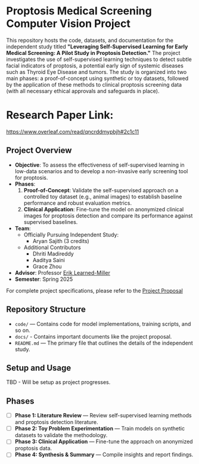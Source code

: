 # Proptosis Medical Screening Computer Vision Project

This repository hosts the code, datasets, and documentation for the independent study titled **"Leveraging Self-Supervised Learning for Early Medical Screening: A Pilot Study in Proptosis Detection."** The project investigates the use of self-supervised learning techniques to detect subtle facial indicators of proptosis, a potential early sign of systemic diseases such as Thyroid Eye Disease and tumors. The study is organized into two main phases: a proof-of-concept using synthetic or toy datasets, followed by the application of these methods to clinical proptosis screening data (with all necessary ethical approvals and safeguards in place).

# Research Paper Link:
https://www.overleaf.com/read/qncrddmypbjh#2c1c11

## Project Overview

- **Objective**: To assess the effectiveness of self-supervised learning in low-data scenarios and to develop a non-invasive early screening tool for proptosis.
- **Phases**:
  1. **Proof-of-Concept**: Validate the self-supervised approach on a controlled toy dataset (e.g., animal images) to establish baseline performance and robust evaluation metrics.
  2. **Clinical Application**: Fine-tune the model on anonymized clinical images for proptosis detection and compare its performance against supervised baselines.
- **Team**:
  - Officially Pursuing Independent Study: 
    - Aryan Sajith (3 credits)
  - Additional Contributors
    - Dhriti Madireddy
    - Aaditya Saini
    - Grace Zhou
- **Advisor**: Professor [Erik Learned-Miller](https://people.cs.umass.edu/~elm/)
- **Semester**: Spring 2025

For complete project specifications, please refer to the [Project Proposal](https://docs.google.com/document/d/1ldKwuT9kVbgqkMbZu5h2fTgAOMV875FA6mgGuObkOkY/edit?tab=t.0#heading=h.a8wq3v26wylz)

## Repository Structure
- `code/` — Contains code for model implementations, training scripts, and so on.
- `docs/` - Contains important documents like the project proposal.
- `README.md` — The primary file that outlines the details of the independent study.

## Setup and Usage
TBD - Will be setup as project progresses.

## Phases
- [ ] **Phase 1: Literature Review** — Review self-supervised learning methods and proptosis detection literature.
- [ ] **Phase 2: Toy Problem Experimentation** — Train models on synthetic datasets to validate the methodology.
- [ ] **Phase 3: Clinical Application** — Fine-tune the approach on anonymized proptosis data.
- [ ] **Phase 4: Synthesis & Summary** — Compile insights and report findings.
